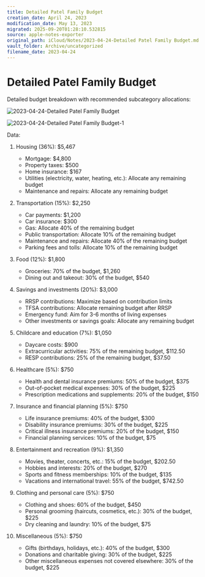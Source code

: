 ```yaml
---
title: Detailed Patel Family Budget
creation_date: April 24, 2023
modification_date: May 13, 2023
migrated: 2025-09-20T01:28:10.532815
source: apple-notes-exporter
original_path: iCloud/Notes/2023-04-24-Detailed Patel Family Budget.md
vault_folder: Archive/uncategorized
filename_date: 2023-04-24
---
```



# Detailed Patel Family Budget

Detailed budget breakdown with recommended subcategory allocations:

![2023-04-24-Detailed Patel Family Budget](images/2023-04-24-Detailed%20Patel%20Family%20Budget.jpeg)

![2023-04-24-Detailed Patel Family Budget-1](images/2023-04-24-Detailed%20Patel%20Family%20Budget-1.jpeg)

Data:

1. Housing (36%): $5,467
   - Mortgage: $4,800
   - Property taxes: $500
   - Home insurance: $167
   - Utilities (electricity, water, heating, etc.): Allocate any remaining budget
   - Maintenance and repairs: Allocate any remaining budget

2. Transportation (15%): $2,250
   - Car payments: $1,200
   - Car insurance: $300
   - Gas: Allocate 40% of the remaining budget
   - Public transportation: Allocate 10% of the remaining budget
   - Maintenance and repairs: Allocate 40% of the remaining budget
   - Parking fees and tolls: Allocate 10% of the remaining budget

3. Food (12%): $1,800
   - Groceries: 70% of the budget, $1,260
   - Dining out and takeout: 30% of the budget, $540

4. Savings and investments (20%): $3,000
   - RRSP contributions: Maximize based on contribution limits
   - TFSA contributions: Allocate remaining budget after RRSP
   - Emergency fund: Aim for 3-6 months of living expenses
   - Other investments or savings goals: Allocate any remaining budget

5. Childcare and education (7%): $1,050
   - Daycare costs: $900
   - Extracurricular activities: 75% of the remaining budget, $112.50
   - RESP contributions: 25% of the remaining budget, $37.50

6. Healthcare (5%): $750
   - Health and dental insurance premiums: 50% of the budget, $375
   - Out-of-pocket medical expenses: 30% of the budget, $225
   - Prescription medications and supplements: 20% of the budget, $150

7. Insurance and financial planning (5%): $750
   - Life insurance premiums: 40% of the budget, $300
   - Disability insurance premiums: 30% of the budget, $225
   - Critical illness insurance premiums: 20% of the budget, $150
   - Financial planning services: 10% of the budget, $75

8. Entertainment and recreation (9%): $1,350
   - Movies, theater, concerts, etc.: 15% of the budget, $202.50
   - Hobbies and interests: 20% of the budget, $270
   - Sports and fitness memberships: 10% of the budget, $135
   - Vacations and international travel: 55% of the budget, $742.50

9. Clothing and personal care (5%): $750
   - Clothing and shoes: 60% of the budget, $450
   - Personal grooming (haircuts, cosmetics, etc.): 30% of the budget, $225
   - Dry cleaning and laundry: 10% of the budget, $75

10. Miscellaneous (5%): $750
    - Gifts (birthdays, holidays, etc.): 40% of the budget, $300
    - Donations and charitable giving: 30% of the budget, $225
    - Other miscellaneous expenses not covered elsewhere: 30% of the budget, $225
